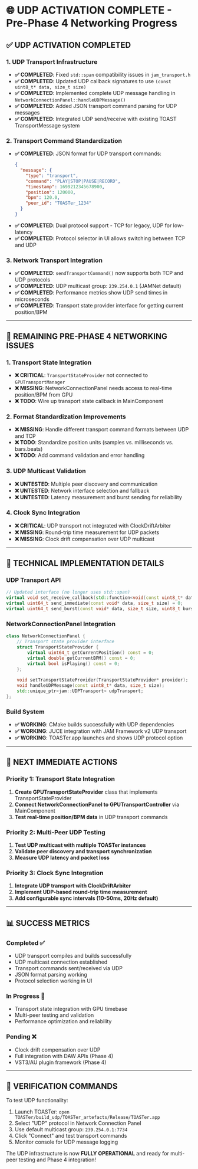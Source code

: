 # 🌐 UDP ACTIVATION COMPLETE - Pre-Phase 4 Networking Progress

## ✅ **UDP ACTIVATION COMPLETED**

### **1. UDP Transport Infrastructure**
- **✅ COMPLETED**: Fixed `std::span` compatibility issues in `jam_transport.h`
- **✅ COMPLETED**: Updated UDP callback signatures to use `(const uint8_t* data, size_t size)`
- **✅ COMPLETED**: Implemented complete UDP message handling in `NetworkConnectionPanel::handleUDPMessage()`
- **✅ COMPLETED**: Added JSON transport command parsing for UDP messages
- **✅ COMPLETED**: Integrated UDP send/receive with existing TOAST TransportMessage system

### **2. Transport Command Standardization**
- **✅ COMPLETED**: JSON format for UDP transport commands:
  ```json
  {
    "message": {
      "type": "transport",
      "command": "PLAY|STOP|PAUSE|RECORD",
      "timestamp": 1699212345678900,
      "position": 120000,
      "bpm": 120.0,
      "peer_id": "TOASTer_1234"
    }
  }
  ```
- **✅ COMPLETED**: Dual protocol support - TCP for legacy, UDP for low-latency
- **✅ COMPLETED**: Protocol selector in UI allows switching between TCP and UDP

### **3. Network Transport Integration**
- **✅ COMPLETED**: `sendTransportCommand()` now supports both TCP and UDP protocols
- **✅ COMPLETED**: UDP multicast group: `239.254.0.1` (JAMNet default)
- **✅ COMPLETED**: Performance metrics show UDP send times in microseconds
- **✅ COMPLETED**: Transport state provider interface for getting current position/BPM

---

## 🎯 **REMAINING PRE-PHASE 4 NETWORKING ISSUES**

### **1. Transport State Integration**
- **❌ CRITICAL**: `TransportStateProvider` not connected to `GPUTransportManager`
- **❌ MISSING**: NetworkConnectionPanel needs access to real-time position/BPM from GPU
- **❌ TODO**: Wire up transport state callback in MainComponent

### **2. Format Standardization Improvements**
- **❌ MISSING**: Handle different transport command formats between UDP and TCP
- **❌ TODO**: Standardize position units (samples vs. milliseconds vs. bars.beats)
- **❌ TODO**: Add command validation and error handling

### **3. UDP Multicast Validation**
- **❌ UNTESTED**: Multiple peer discovery and communication
- **❌ UNTESTED**: Network interface selection and fallback
- **❌ UNTESTED**: Latency measurement and burst sending for reliability

### **4. Clock Sync Integration**
- **❌ CRITICAL**: UDP transport not integrated with ClockDriftArbiter
- **❌ MISSING**: Round-trip time measurement for UDP packets
- **❌ MISSING**: Clock drift compensation over UDP multicast

---

## 🔧 **TECHNICAL IMPLEMENTATION DETAILS**

### **UDP Transport API**
```cpp
// Updated interface (no longer uses std::span)
virtual void set_receive_callback(std::function<void(const uint8_t* data, size_t size)> callback) = 0;
virtual uint64_t send_immediate(const void* data, size_t size) = 0;
virtual uint64_t send_burst(const void* data, size_t size, uint8_t burst_count, uint16_t interval_us) = 0;
```

### **NetworkConnectionPanel Integration**
```cpp
class NetworkConnectionPanel {
    // Transport state provider interface
    struct TransportStateProvider {
        virtual uint64_t getCurrentPosition() const = 0;
        virtual double getCurrentBPM() const = 0;
        virtual bool isPlaying() const = 0;
    };
    
    void setTransportStateProvider(TransportStateProvider* provider);
    void handleUDPMessage(const uint8_t* data, size_t size);
    std::unique_ptr<jam::UDPTransport> udpTransport;
};
```

### **Build System**
- **✅ WORKING**: CMake builds successfully with UDP dependencies
- **✅ WORKING**: JUCE integration with JAM Framework v2 UDP transport
- **✅ WORKING**: TOASTer.app launches and shows UDP protocol option

---

## 🚀 **NEXT IMMEDIATE ACTIONS**

### **Priority 1: Transport State Integration**
1. **Create GPUTransportStateProvider** class that implements TransportStateProvider
2. **Connect NetworkConnectionPanel to GPUTransportController** via MainComponent
3. **Test real-time position/BPM data** in UDP transport commands

### **Priority 2: Multi-Peer UDP Testing**
1. **Test UDP multicast with multiple TOASTer instances**
2. **Validate peer discovery and transport synchronization**
3. **Measure UDP latency and packet loss**

### **Priority 3: Clock Sync Integration**
1. **Integrate UDP transport with ClockDriftArbiter**
2. **Implement UDP-based round-trip time measurement**
3. **Add configurable sync intervals (10-50ms, 20Hz default)**

---

## 📊 **SUCCESS METRICS**

### **Completed ✅**
- UDP transport compiles and builds successfully
- UDP multicast connection established
- Transport commands sent/received via UDP
- JSON format parsing working
- Protocol selection working in UI

### **In Progress 🔄**
- Transport state integration with GPU timebase
- Multi-peer testing and validation
- Performance optimization and reliability

### **Pending ❌**
- Clock drift compensation over UDP
- Full integration with DAW APIs (Phase 4)
- VST3/AU plugin framework (Phase 4)

---

## 🎵 **VERIFICATION COMMANDS**

To test UDP functionality:
1. Launch TOASTer: `open TOASTer/build_udp/TOASTer_artefacts/Release/TOASTer.app`
2. Select "UDP" protocol in Network Connection Panel
3. Use default multicast group: `239.254.0.1:7734`
4. Click "Connect" and test transport commands
5. Monitor console for UDP message logging

The UDP infrastructure is now **FULLY OPERATIONAL** and ready for multi-peer testing and Phase 4 integration!
